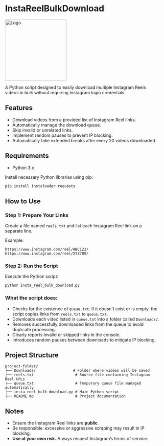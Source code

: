 # InstaReelBulkDownload

<img src="https://github.com/user-attachments/assets/cff71e04-7be6-4e8b-bbfa-5d08d525b715" alt="Logo" width="200"/>

A Python script designed to easily download multiple Instagram Reels videos in bulk without requiring Instagram login credentials.

## Features

- Download videos from a provided list of Instagram Reel links.
- Automatically manage the download queue.
- Skip invalid or unrelated links.
- Implement random pauses to prevent IP blocking.
- Automatically take extended breaks after every 20 videos downloaded.

## Requirements

- Python 3.x

Install necessary Python libraries using pip:

```bash
pip install instaloader requests
```

## How to Use

### Step 1: Prepare Your Links

Create a file named `reels.txt` and list each Instagram Reel link on a separate line.

Example:

```
https://www.instagram.com/reel/ABC123/
https://www.instagram.com/reel/XYZ789/
```

### Step 2: Run the Script

Execute the Python script:

```bash
python insta_reel_bulk_download.py
```

### What the script does:

- Checks for the existence of `queue.txt`. If it doesn't exist or is empty, the script copies links from `reels.txt` to `queue.txt`.
- Downloads each video listed in `queue.txt` into a folder called `Downloads/`.
- Removes successfully downloaded links from the queue to avoid duplicate processing.
- Clearly reports invalid or skipped links in the console.
- Introduces random pauses between downloads to mitigate IP blocking.

## Project Structure

```
project-folder/
├── Downloads/                 # Folder where videos will be saved
├── reels.txt                   # Source file containing Instagram Reel URLs
├── queue.txt                   # Temporary queue file managed automatically
├── insta_reel_bulk_download.py # Main Python script
├── README.md                   # Project documentation
```

## Notes

- Ensure the Instagram Reel links are **public**.
- Be responsible: excessive or aggressive scraping may result in IP blocking.
- **Use at your own risk.** Always respect Instagram’s terms of service.
